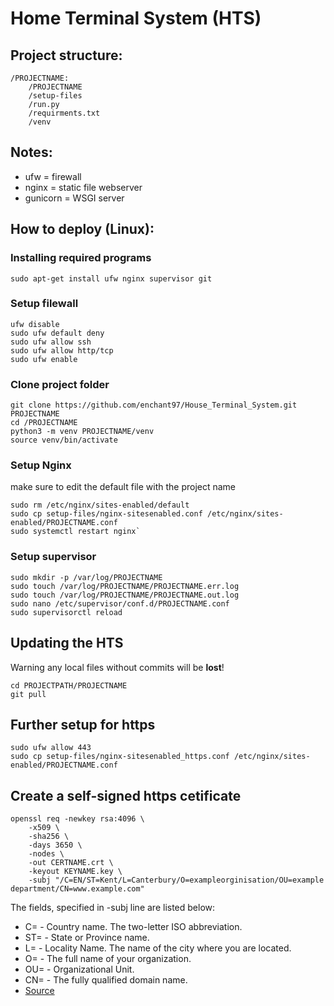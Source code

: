 # Home Terminal System (HTS)
## Project structure:
```
/PROJECTNAME:
    /PROJECTNAME
    /setup-files
    /run.py
    /requirments.txt
    /venv
```
## Notes:
* ufw = firewall
* nginx = static file webserver
* gunicorn = WSGI server 
## How to deploy (Linux):
### Installing required programs
```
sudo apt-get install ufw nginx supervisor git
```
### Setup filewall
```
ufw disable
sudo ufw default deny
sudo ufw allow ssh
sudo ufw allow http/tcp
sudo ufw enable
```
### Clone project folder
```
git clone https://github.com/enchant97/House_Terminal_System.git PROJECTNAME
cd /PROJECTNAME
python3 -m venv PROJECTNAME/venv
source venv/bin/activate
```
### Setup Nginx
make sure to edit the default file with the project name
```
sudo rm /etc/nginx/sites-enabled/default
sudo cp setup-files/nginx-sitesenabled.conf /etc/nginx/sites-enabled/PROJECTNAME.conf
sudo systemctl restart nginx`
```
### Setup supervisor
```
sudo mkdir -p /var/log/PROJECTNAME
sudo touch /var/log/PROJECTNAME/PROJECTNAME.err.log
sudo touch /var/log/PROJECTNAME/PROJECTNAME.out.log
sudo nano /etc/supervisor/conf.d/PROJECTNAME.conf
sudo supervisorctl reload
```
## Updating the HTS
Warning  any local files without commits will be **lost**!
```
cd PROJECTPATH/PROJECTNAME
git pull
```
## Further setup for https
```
sudo ufw allow 443
sudo cp setup-files/nginx-sitesenabled_https.conf /etc/nginx/sites-enabled/PROJECTNAME.conf
```
## Create a self-signed https cetificate
```
openssl req -newkey rsa:4096 \
    -x509 \
    -sha256 \
    -days 3650 \
    -nodes \
    -out CERTNAME.crt \
    -keyout KEYNAME.key \
    -subj "/C=EN/ST=Kent/L=Canterbury/O=exampleorginisation/OU=example department/CN=www.example.com"
```
The fields, specified in -subj line are listed below:
* C= - Country name. The two-letter ISO abbreviation.
* ST= - State or Province name.
* L= - Locality Name. The name of the city where you are located.
* O= - The full name of your organization.
* OU= - Organizational Unit.
* CN= - The fully qualified domain name.
* [Source](https://linuxize.com/post/creating-a-self-signed-ssl-certificate/)
